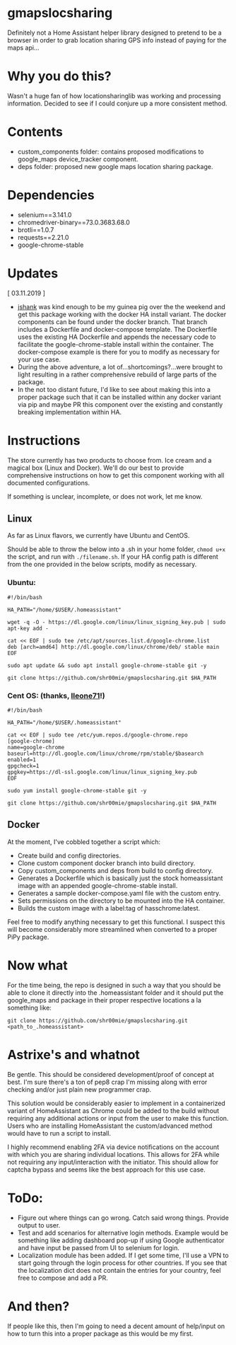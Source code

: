 # gmapslocsharing
Definitely not a Home Assistant helper library designed to pretend to be a browser in order to grab location sharing GPS info instead of paying for the maps api...

# Why you do this?
Wasn't a huge fan of how locationsharinglib was working and processing information. Decided to see if I could conjure up a more consistent method.

# Contents
- custom_components folder: contains proposed modifications to google_maps device_tracker component.
- deps folder: proposed new google maps location sharing package.

# Dependencies
- selenium==3.141.0
- chromedriver-binary==73.0.3683.68.0
- brotli==1.0.7
- requests==2.21.0
- google-chrome-stable

# Updates
[ 03.11.2019 ]
- [jshank](https://github.com/jshank) was kind enough to be my guinea pig over the
the weekend and get this package working with the docker HA install variant.
The docker components can be found under the docker branch. That branch includes
a Dockerfile and docker-compose template. The Dockerfile uses the existing HA
Dockerfile and appends the necessary code to facilitate the google-chrome-stable
install within the container. The docker-compose example is there for you to modify
as necessary for your use case.
- During the above adventure, a lot of...shortcomings?...were brought to light resulting
in a rather comprehensive rebuild of large parts of the package.
- In the not too distant future, I'd like to see about making this into a proper package
such that it can be installed within any docker variant via pip and maybe PR this
component over the existing and constantly breaking implementation within HA.

# Instructions
The store currently has two products to choose from. Ice cream and a magical box (Linux and Docker). We'll do our best to provide comprehensive instructions on how to get this component working with all documented configurations.

If something is unclear, incomplete, or does not work, let me know.

## Linux
As far as Linux flavors, we currently have Ubuntu and CentOS.

Should be able to throw the below into a .sh in your home folder, `chmod u+x` the script, and run with `./filename.sh`. If your HA config path is different from the one provided in the below
scripts, modify as necessary.

### Ubuntu:
```
#!/bin/bash

HA_PATH="/home/$USER/.homeassistant"

wget -q -O - https://dl.google.com/linux/linux_signing_key.pub | sudo apt-key add -

cat << EOF | sudo tee /etc/apt/sources.list.d/google-chrome.list
deb [arch=amd64] http://dl.google.com/linux/chrome/deb/ stable main
EOF

sudo apt update && sudo apt install google-chrome-stable git -y

git clone https://github.com/shr00mie/gmapslocsharing.git $HA_PATH
```
### Cent OS: (thanks, [lleone71](https://github.com/lleone71)!)
```
#!/bin/bash

HA_PATH="/home/$USER/.homeassistant"

cat << EOF | sudo tee /etc/yum.repos.d/google-chrome.repo
[google-chrome]
name=google-chrome
baseurl=http://dl.google.com/linux/chrome/rpm/stable/$basearch
enabled=1
gpgcheck=1
gpgkey=https://dl-ssl.google.com/linux/linux_signing_key.pub
EOF

sudo yum install google-chrome-stable git -y

git clone https://github.com/shr00mie/gmapslocsharing.git $HA_PATH
```
## Docker
At the moment, I've cobbled together a script which:
- Create build and config directories.
- Clone custom component docker branch into build directory.
- Copy custom_components and deps from build to config directory.
- Generates a Dockerfile which is basically just the stock homeassistant image with an appended google-chrome-stable install.
- Generates a sample docker-compose.yaml file with the custom entry.
- Sets permissions on the directory to be mounted into the HA container.
- Builds the custom image with a label:tag of hasschrome:latest.

Feel free to modify anything necessary to get this functional. I suspect this will
become considerably more streamlined when converted to a proper PiPy package.

# Now what
For the time being, the repo is designed in such a way that you should be able
to clone it directly into the .homeassistant folder and it should put the google_maps
and package in their proper respective locations a la something like:

`git clone https://github.com/shr00mie/gmapslocsharing.git <path_to_.homeassistant>`

# Astrixe's and whatnot
Be gentle. This should be considered development/proof of concept at best. I'm
sure there's a ton of pep8 crap I'm missing along with error checking and/or just
plain new programmer crap.

This solution would be considerably easier to implement in a containerized
variant of HomeAssistant as Chrome could be added to the build without requiring
any additional actions or input from the user to make this function. Users who
are installing HomeAssistant the custom/advanced method would have to run a
script to install.

I highly recommend enabling 2FA via device notifications on the account with
which you are sharing individual locations. This allows for 2FA while not
requiring any input/interaction with the initiator. This should allow for
captcha bypass and seems like the best approach for this use case.

# ToDo:
- Figure out where things can go wrong. Catch said wrong things. Provide output
to user.
- Test and add scenarios for alternative login methods. Example would be
something like adding dashboard pop-up if using Google authenticator and have
input be passed from UI to selenium for login.
- Localization module has been added. If I get some time, I'll use a VPN to
start going through the login process for other countries. If you see that the
localization dict does not contain the entries for your country, feel free to
compose and add a PR.

# And then?
If people like this, then I'm going to need a decent amount of help/input on how
to turn this into a proper package as this would be my first.
